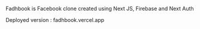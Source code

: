 Fadhbook is Facebook clone created using Next JS, Firebase and Next Auth

Deployed version : fadhbook.vercel.app
